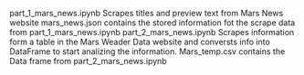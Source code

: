 part_1_mars_news.ipynb Scrapes titles and preview text from Mars News website
mars_news.json contains the stored information fot the scrape data from part_1_mars_news.ipynb
part_2_mars_news.ipynb Scrapes information form a table in the Mars Weader Data website and conversts info into DataFrame to start analizing the information.
Mars_temp.csv contains the Data frame from part_2_mars_news.ipynb
